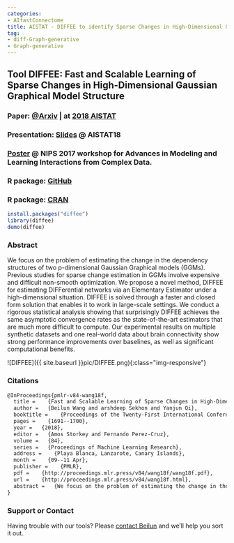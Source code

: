 ```yaml
---
categories:
- AIfastConnectome
title: AISTAT - DIFFEE to identify Sparse Changes in High-Dimensional Gaussian Graphical Model Structure
tag:
- diff-Graph-generative
- Graph-generative
---
```



## Tool DIFFEE: Fast and Scalable Learning of Sparse Changes in High-Dimensional Gaussian Graphical Model Structure

### Paper: [@Arxiv](https://arxiv.org/abs/1710.11223) |  at  [2018 AISTAT](http://proceedings.mlr.press/v84/wang18f/wang18f.pdf)

### Presentation: [Slides](https://github.com/QData/DIFFEE/blob/master/2018-DIFFEE-talk.pdf) @ AISTAT18

### [Poster](https://qiyanjun.github.io/Homepage//paperA14/2017-diffeenips17workshop.pdf) @  NIPS 2017 workshop for Advances in Modeling and Learning Interactions from Complex Data.

### R package: [GitHub](https://github.com/QData/DIFFEE)

### R package: [CRAN](https://cran.r-project.org/web/packages/diffee/index.html)

```R
install.packages("diffee")
library(diffee)
demo(diffee)
```


### Abstract
We focus on the problem of estimating the change in the dependency structures of two p-dimensional Gaussian Graphical models (GGMs). Previous studies for sparse change estimation in GGMs involve expensive and difficult non-smooth optimization. We propose a novel method, DIFFEE for estimating DIFFerential networks via an Elementary Estimator under a high-dimensional situation. DIFFEE is solved through a faster and closed form solution that enables it to work in large-scale settings. We conduct a rigorous statistical analysis showing that surprisingly DIFFEE achieves the same asymptotic convergence rates as the state-of-the-art estimators that are much more difficult to compute. Our experimental results on multiple synthetic datasets and one real-world data about brain connectivity show strong performance improvements over baselines, as well as significant computational benefits.

![DIFFEE]({{ site.baseurl }}pic/DIFFEE.png){:class="img-responsive"}


### Citations

```latex
@InProceedings{pmlr-v84-wang18f,
  title =    {Fast and Scalable Learning of Sparse Changes in High-Dimensional Gaussian Graphical Model Structure},
  author =   {Beilun Wang and arshdeep Sekhon and Yanjun Qi},
  booktitle =    {Proceedings of the Twenty-First International Conference on Artificial Intelligence and Statistics},
  pages =    {1691--1700},
  year =   {2018},
  editor =   {Amos Storkey and Fernando Perez-Cruz},
  volume =   {84},
  series =   {Proceedings of Machine Learning Research},
  address =    {Playa Blanca, Lanzarote, Canary Islands},
  month =    {09--11 Apr},
  publisher =    {PMLR},
  pdf =    {http://proceedings.mlr.press/v84/wang18f/wang18f.pdf},
  url =    {http://proceedings.mlr.press/v84/wang18f.html},
  abstract =   {We focus on the problem of estimating the change in the dependency structures of two $p$-dimensional Gaussian Graphical models (GGMs). Previous studies for sparse change estimation in GGMs involve expensive and difficult non-smooth optimization. We propose a novel method, DIFFEE for estimating DIFFerential networks via an Elementary Estimator under a high-dimensional situation. DIFFEE is solved through a faster and closed form solution that enables it to work in large-scale settings. We conduct a rigorous statistical analysis showing that surprisingly DIFFEE achieves the same asymptotic convergence rates as the state-of-the-art estimators that are much more difficult to compute. Our experimental results on multiple synthetic datasets and one real-world data about brain connectivity show strong performance improvements over baselines, as well as significant computational benefits.}
}
```


### Support or Contact

Having trouble with our tools? Please [contact Beilun](mailto:bw4mw@virginia.edu) and we’ll help you sort it out.
